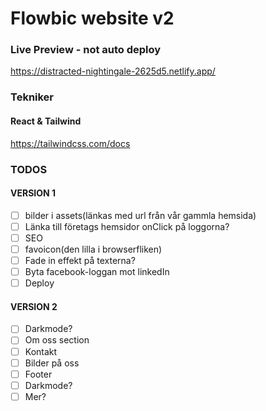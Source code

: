 # Flowbic website v2


### Live Preview - not auto deploy
https://distracted-nightingale-2625d5.netlify.app/


### Tekniker
#### React & Tailwind
https://tailwindcss.com/docs



### TODOS
#### VERSION 1
- [ ] bilder i assets(länkas med url från vår gammla hemsida)
- [ ] Länka till företags hemsidor onClick på loggorna?
- [ ] SEO
- [ ] favoicon(den lilla i browserfliken)
- [ ] Fade in effekt på texterna?
- [ ] Byta facebook-loggan mot linkedIn
- [ ] Deploy

#### VERSION 2
- [ ] Darkmode?
- [ ] Om oss section
- [ ] Kontakt
- [ ] Bilder på oss
- [ ] Footer
- [ ] Darkmode?
- [ ] Mer?
